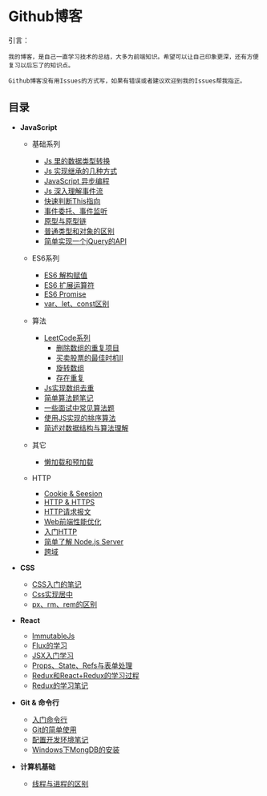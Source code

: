# Github博客 

引言： 
```
我的博客，是自己一直学习技术的总结，大多为前端知识。希望可以让自己印象更深，还有方便复习以后忘了的知识点。

Github博客没有用Issues的方式写，如果有错误或者建议欢迎到我的Issues帮我指正。
```

## 目录

 * **JavaScript**
   * 基础系列
      * [Js 里的数据类型转换](https://github.com/18898286061/KaiKaiBlog/blob/master/JS/JS%20里的数据类型转换.md)
      * [Js 实现继承的几种方式](https://github.com/18898286061/KaiKaiBlog/blob/master/JS/JS%E5%AE%9E%E7%8E%B0%E7%BB%A7%E6%89%BF%E7%9A%84%E5%87%A0%E7%A7%8D%E6%96%B9%E5%BC%8F.md)
      * [JavaScript 异步编程](https://github.com/18898286061/KaiKaiBlog/blob/master/JS/JavaScript%E7%9A%84%E5%BC%82%E6%AD%A5%E7%BC%96%E7%A8%8B.md)
      * [Js 深入理解事件流](https://github.com/18898286061/KaiKaiBlog/blob/master/JS/Js%E6%B7%B1%E5%85%A5%E7%90%86%E8%A7%A3%E4%BA%8B%E4%BB%B6%E6%B5%81.md)
      * [快速判断This指向](https://github.com/18898286061/KaiKaiBlog/blob/master/JS/What%20the%20This.md)
      * [事件委托、事件监听](https://github.com/18898286061/KaiKaiBlog/blob/master/JS/%E4%BA%8B%E4%BB%B6%E5%A7%94%E6%89%98%E3%80%81%E4%BA%8B%E4%BB%B6%E7%9B%91%E5%90%AC.md)
      * [原型与原型链](https://github.com/18898286061/KaiKaiBlog/blob/master/JS/%E5%8E%9F%E5%9E%8B%E4%B8%8E%E5%8E%9F%E5%9E%8B%E9%93%BE.md)
      * [普通类型和对象的区别](https://github.com/18898286061/KaiKaiBlog/blob/master/JS/%E6%99%AE%E9%80%9A%E7%B1%BB%E5%9E%8B%E5%92%8C%E5%AF%B9%E8%B1%A1%E7%9A%84%E5%8C%BA%E5%88%AB.md)
      * [简单实现一个jQuery的API](https://github.com/18898286061/KaiKaiBlog/blob/master/JS/%E7%AE%80%E5%8D%95%E5%AE%9E%E7%8E%B0%E4%B8%80%E4%B8%AAjQuery%E7%9A%84API.md)
    * ES6系列
      * [ES6 解构赋值](https://github.com/18898286061/KaiKaiBlog/blob/master/JS/ES6%E4%B9%8B%E8%A7%A3%E6%9E%84%E8%B5%8B%E5%80%BC.md)
      * [ES6 扩展运算符](https://github.com/18898286061/KaiKaiBlog/blob/master/JS/ES6%E4%B8%89%E7%82%B9%E6%89%A9%E5%B1%95%E8%BF%90%E7%AE%97%E7%AC%A6.md)
      * [ES6 Promise](https://github.com/18898286061/KaiKaiBlog/blob/master/JS/Promise.md)
      * [var、let、const区别](https://github.com/18898286061/KaiKaiBlog/blob/master/JS/var%E3%80%81let%E3%80%81const%E5%8C%BA%E5%88%AB.md)
    * 算法
      * [LeetCode系列]()
        * [删除数组的重复项目](https://github.com/18898286061/KaiKaiBlog/blob/master/LeetCode/%E4%BB%8E%E6%95%B0%E7%BB%84%E4%B8%AD%E5%88%A0%E9%99%A4%E9%87%8D%E5%A4%8D%E9%A1%B9%E7%9B%AE.md)
        * [买卖股票的最佳时机Ⅱ](https://github.com/18898286061/KaiKaiBlog/blob/master/LeetCode/%E4%B9%B0%E5%8D%96%E8%82%A1%E7%A5%A8%E7%9A%84%E6%9C%80%E4%BD%B3%E6%97%B6%E6%9C%BA%E2%85%A1.md)
        * [旋转数组](https://github.com/18898286061/KaiKaiBlog/blob/master/LeetCode/%E6%97%8B%E8%BD%AC%E6%95%B0%E7%BB%84.md)
        * [存在重复](https://github.com/18898286061/KaiKaiBlog/blob/master/LeetCode/%E5%AD%98%E5%9C%A8%E9%87%8D%E5%A4%8D.md)
      * [Js实现数组去重]()
      * [简单算法题笔记]()
      * [一些面试中常见算法题](https://github.com/18898286061/KaiKaiBlog/blob/master/ComputerBasis/%E4%B8%80%E4%BA%9B%E9%9D%A2%E8%AF%95%E4%B8%AD%E5%B8%B8%E8%A7%81%E7%AE%97%E6%B3%95%E9%A2%98.md)
      * [使用JS实现的排序算法](https://github.com/18898286061/KaiKaiBlog/blob/master/ComputerBasis/%E4%BD%BF%E7%94%A8JS%E5%AE%9E%E7%8E%B0%E7%9A%84%E6%8E%92%E5%BA%8F%E7%AE%97%E6%B3%95.md)
      * [简述对数据结构与算法理解](https://github.com/18898286061/KaiKaiBlog/blob/master/ComputerBasis/%E7%AE%80%E8%BF%B0%E5%AF%B9%E6%95%B0%E6%8D%AE%E7%BB%93%E6%9E%84%E4%B8%8E%E7%AE%97%E6%B3%95%E7%90%86%E8%A7%A3.md)
      
    * 其它
      * [懒加载和预加载]()
   * HTTP
      * [Cookie & Seesion](https://github.com/18898286061/KaiKaiBlog/blob/master/HTTP/CookieAndSeesion.md)
      * [HTTP & HTTPS](https://github.com/18898286061/KaiKaiBlog/blob/master/HTTP/HTTP%E4%B8%8EHTTPS%E7%9A%84%E5%8C%BA%E5%88%AB.md)
      * [HTTP请求报文](https://github.com/18898286061/KaiKaiBlog/blob/master/HTTP/HTTP%E8%AF%B7%E6%B1%82%E6%8A%A5%E6%96%87.md)
      * [Web前端性能优化](https://github.com/18898286061/KaiKaiBlog/blob/master/HTTP/%E5%89%8D%E7%AB%AF%E6%80%A7%E8%83%BD%E4%BC%98%E5%8C%96.md)
      * [入门HTTP]()
      * [简单了解 Node.js Server](https://github.com/18898286061/KaiKaiBlog/blob/master/HTTP/%E7%AE%80%E5%8D%95%E4%BA%86%E8%A7%A3Node.js%20Server.md)
      * [跨域](https://github.com/18898286061/KaiKaiBlog/blob/master/HTTP/%E8%B7%A8%E5%9F%9F.md)
      
  * **CSS**
    * [CSS入门的笔记](https://github.com/18898286061/KaiKaiBlog/blob/master/CSS/CSS%E5%85%A5%E9%97%A8%E7%9A%84%E7%AC%94%E8%AE%B0.md)
    * [Css实现居中](https://github.com/18898286061/KaiKaiBlog/blob/master/CSS/Css%E5%AE%9E%E7%8E%B0%E5%B1%85%E4%B8%AD.md)
    * [px、rm、rem的区别](https://github.com/18898286061/KaiKaiBlog/blob/master/CSS/px%E3%80%81rm%E3%80%81rem%E7%9A%84%E5%8C%BA%E5%88%AB.md)
  * **React**
    * [ImmutableJs](https://github.com/18898286061/KaiKaiBlog/blob/master/React/ImmutableJs.md)
    * [Flux的学习](https://github.com/18898286061/KaiKaiBlog/blob/master/React/Flux%E7%9A%84%E5%AD%A6%E4%B9%A0.md)
    * [JSX入门学习](https://github.com/18898286061/KaiKaiBlog/blob/master/React/JSX%E5%85%A5%E9%97%A8%E5%AD%A6%E4%B9%A0.md)
    * [Props、State、Refs与表单处理](https://github.com/18898286061/KaiKaiBlog/blob/master/React/Props%E3%80%81State%E3%80%81Refs%E4%B8%8E%E8%A1%A8%E5%8D%95%E5%A4%84%E7%90%86.md)
    * [Redux和React+Redux的学习过程](https://github.com/18898286061/KaiKaiBlog/blob/master/React/Redux%E5%92%8CReact%2BRedux%E7%9A%84%E5%AD%A6%E4%B9%A0%E8%BF%87%E7%A8%8B.md)
    * [Redux的学习笔记](https://github.com/18898286061/KaiKaiBlog/blob/master/React/Redux%E7%9A%84%E5%AD%A6%E4%B9%A0%E7%AC%94%E8%AE%B0.md)
  * **Git & 命令行**
    * [入门命令行](https://github.com/18898286061/KaiKaiBlog/blob/master/Environment/%E5%85%A5%E9%97%A8%E5%91%BD%E4%BB%A4%E8%A1%8C.md)
    * [Git的简单使用](https://github.com/18898286061/KaiKaiBlog/blob/master/Environment/Git%E7%9A%84%E7%AE%80%E5%8D%95%E4%BD%BF%E7%94%A8.md)
    * [配置开发环境笔记](https://github.com/18898286061/KaiKaiBlog/blob/master/Environment/%E5%89%8D%E7%AB%AF%E7%9A%84%E5%BC%80%E5%8F%91%E7%8E%AF%E5%A2%83.md)
    * [Windows下MongDB的安装](https://github.com/18898286061/KaiKaiBlog/blob/master/Environment/Windows%E4%B8%8BMongDB%E7%9A%84%E5%AE%89%E8%A3%85.md)
  * **计算机基础**
    * [线程与进程的区别](https://github.com/18898286061/KaiKaiBlog/blob/master/ComputerBasis/%E7%BA%BF%E7%A8%8B%E4%B8%8E%E8%BF%9B%E7%A8%8B%E7%9A%84%E5%8C%BA%E5%88%AB.md)
